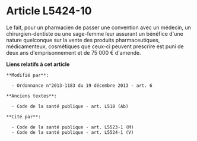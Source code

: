 # Article L5424-10

Le fait, pour un pharmacien de passer une convention avec un médecin, un chirurgien-dentiste ou une sage-femme leur assurant
un bénéfice d'une nature quelconque sur la vente des produits pharmaceutiques, médicamenteux, cosmétiques que ceux-ci peuvent
prescrire est puni de deux ans d'emprisonnement et de 75 000 € d'amende.

**Liens relatifs à cet article**

	**Modifié par**:

	  - Ordonnance n°2013-1183 du 19 décembre 2013 - art. 6

	**Anciens textes**:

	  - Code de la santé publique - art. L518 (Ab)

	**Cité par**:

	  - Code de la santé publique - art. L5523-1 (M)
	  - Code de la santé publique - art. L5524-1 (V)
